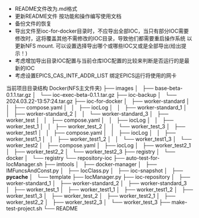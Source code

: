 - README文件改为.md格式
- 更新README文件 按功能和操作编写使用文档
- 备份文件的恢复
- 导出文件至ioc-for-docker目录时，不应导出全部IOC，当只有部分IOC需要修改时，这将覆盖其他不需修改的IOC目录，导致他们都需要重启操作系统
以更新NFS mount. 可以设置选择导出哪个或哪些IOC又或是全部导出(给出提示！)
- 考虑增加导出目录IOC配置与当前仓库IOC配置的比较来判断是否运行的是最新的IOC
- 考虑设置EPICS_CAS_INTF_ADDR_LIST 绑定EPICS运行将使用的网卡


当前项目目录结构
Docker(NFS主文件夹)
├── images
│   ├── base-beta-0.1.1.tar.gz
│   └── ioc-exec-beta-0.1.1.tar.gz
├── ioc-backup
│   └── 2024.03.22-13:57:24.tar.gz
├── ioc-for-docker
│   ├── worker-standard
│   │   ├── compose.yaml
│   │   ├── iocLog
│   │   ├── worker-standard_1
│   │   ├── worker-standard_2
│   │   └── worker-standard_3
│   ├── worker_test
│   │   ├── compose.yaml
│   │   ├── iocLog
│   │   ├── worker_test_1
│   │   ├── worker_test_2
│   │   └── worker_test_3
│   ├── worker_test1
│   │   ├── compose.yaml
│   │   ├── iocLog
│   │   ├── worker_test1_1
│   │   ├── worker_test1_2
│   │   └── worker_test1_3
│   └── worker_test2
│       ├── compose.yaml
│       ├── iocLog
│       ├── worker_test2_1
│       ├── worker_test2_2
│       └── worker_test2_3
├── registry
│   └── docker
│       └── registry
└── repository-ioc
    ├── auto-test-for-IocManager.sh
    ├── imtools
    │   ├── docker-manager
    │   ├── IMFuncsAndConst.py
    │   ├── IocClass.py
    │   ├── ioc-snapshot
    │   ├── __pycache__
    │   └── template
    ├── IocManager.py
    ├── ioc-repository
    │   ├── worker-standard_1
    │   ├── worker-standard_2
    │   ├── worker-standard_3
    │   ├── worker_test_1
    │   ├── worker_test1_1
    │   ├── worker_test1_2
    │   ├── worker_test1_3
    │   ├── worker_test_2
    │   ├── worker_test2_1
    │   ├── worker_test2_2
    │   ├── worker_test2_3
    │   └── worker_test_3
    ├── make-test-project.sh
    └── README


